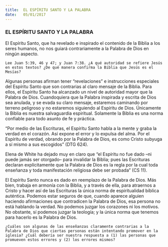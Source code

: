```yaml
---
title:  EL ESPÍRITU SANTO Y LA PALABRA
date:   05/01/2017
---
```


### EL ESPÍRITU SANTO Y LA PALABRA

El Espíritu Santo, que ha revelado e inspirado el contenido de la Biblia a los seres humanos, no nos guiará contrariamente a la Palabra de Dios en ningún aspecto.

`Lee Juan 5:39, 46 y 47; y Juan 7:38. ¿A qué autoridad se refiere Jesús en estos textos? ¿De qué manera confirma la Biblia que Jesús es el Mesías?`
 
Algunas personas afirman tener “revelaciones” e instrucciones especiales del Espíritu Santo que son contrarias al claro mensaje de la Biblia. Para ellos, el Espíritu Santo ha alcanzado un nivel de autoridad mayor que la Palabra de Dios. Cuandoquiera que la Palabra inspirada y escrita de Dios sea anulada, y se evada su claro mensaje, estaremos caminando por terreno peligroso y no estaremos siguiendo al Espíritu de Dios. Únicamente la Biblia es nuestra salvaguardia espiritual. Solamente la Biblia es una norma confiable para todo asunto de fe y práctica.

“Por medio de las Escrituras, el Espíritu Santo habla a la mente y graba la verdad en el corazón. Así expone el error y lo expulsa del alma. Por el Espíritu de verdad, obrando por la Palabra de Dios, es como Cristo subyuga a sí mismo a sus escogidos” (DTG 624).

Elena de White ha dejado muy en claro que “el Espíritu no fue dado –ni puede jamás ser otorgado– para invalidar la Biblia; pues las Escrituras declaran explícitamente que la Palabra de Dios es la regla por la cual toda enseñanza y toda manifestación religiosa debe ser probada” (CS 11).

El Espíritu Santo nunca es dado en reemplazo de la Palabra de Dios. Más bien, trabaja en armonía con la Biblia, y a través de ella, para atraernos a Cristo y hacer así de las Escrituras la única norma de espiritualidad bíblica auténtica. Podemos estar seguros de que, cuando aparece alguien haciendo afirmaciones que contradicen la Palabra de Dios, esa persona no está hablando la verdad. No podemos juzgar los corazones ni los motivos. No obstante, sí podemos juzgar la teología; y la única norma que tenemos para hacerlo es la Palabra de Dios.

`¿Cuáles son algunas de las enseñanzas claramente contrarias a la Palabra de Dios que ciertas personas están intentando promover en la iglesia? ¿Cuál debería ser nuestra respuesta a (1) las personas que promueven estos errores y (2) los errores mismos?`